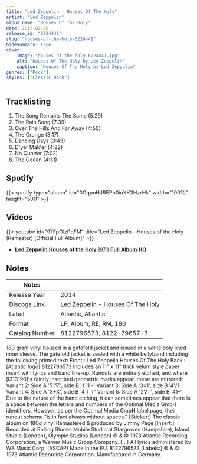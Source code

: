 ```yaml
---
title: "Led Zeppelin - Houses Of The Holy"
artist: "Led Zeppelin"
album_name: "Houses Of The Holy"
date: 2017-02-26
release_id: "6224441"
slug: "houses-of-the-holy-6224441"
hideSummary: true
cover:
    image: "houses-of-the-holy-6224441.jpg"
    alt: "Houses Of The Holy by Led Zeppelin"
    caption: "Houses Of The Holy by Led Zeppelin"
genres: ["Rock"]
styles: ["Classic Rock"]
---
```

## Tracklisting
1. The Song Remains The Same (5:29)
2. The Rain Song (7:39)
3. Over The Hills And Far Away (4:50)
4. The Crunge (3:17)
5. Dancing Days (3:43)
6. D'yer Mak'er (4:22)
7. No Quarter (7:02)
8. The Ocean (4:31)
## Spotify
{{< spotify type="album" id="0GqpoHJREPp0iuXK3HzrHk" width="100%" height="500" >}}

## Videos
{{< youtube id="97FpOlzPqFM" title="Led Zeppelin - Houses of the Holy (Remaster) [Official Full Album]" >}}
- [𝐋𝐞𝐝 𝐙𝐞𝐩𝐩𝐞𝐥𝐢𝐧   𝐇𝐨𝐮𝐬𝐞𝐬 𝐨𝐟 𝐭𝐡𝐞 𝐇𝐨𝐥𝐲 1973 𝐅𝐮𝐥𝐥 𝐀𝐥𝐛𝐮𝐦 𝐇𝐐](https://www.youtube.com/watch?v=1Av5HqGPuso)

## Notes
| Notes          |             |
| ---------------| ----------- |
| Release Year   | 2014 |
| Discogs Link   | [Led Zeppelin - Houses Of The Holy](https://www.discogs.com/release/6224441-Led-Zeppelin-Houses-Of-The-Holy) |
| Label          | Atlantic, Atlantic |
| Format         | LP, Album, RE, RM, 180 |
| Catalog Number | 8122796573, 8122-79657-3 |

180 gram vinyl housed in a gatefold jacket and issued in a white poly lined inner sleeve. The gatefold jacket is sealed with a white bellyband including the following printed text: Front : Led Zeppelin Houses Of The Holy Back : [Atlantic logo] 8122796573 Includes an 11" x 11" thick velum style paper insert with lyrics and band line-up.  Runouts are entirely etched, and where [l313190]'s faintly inscribed geometric marks appear, these are mirrored: Variant 2: Side A '51▽', side B '1 11 -' Variant 3: Side A '3=1', side B '4V1' Variant 4: Side A '3+X', side B '4 T T' Variant 5: Side A '2VT', side B '41–' Due to the nature of the hand etching, it can sometimes appear that there is a space between the letters and numbers of the Optimal Media GmbH identifiers. However, as per the Optimal Media GmbH label page, their runout scheme "is in fact always without spaces."  [Sticker:] The classic album on 180g vinyl Remastered & produced by Jimmy Page  [Insert:] Recorded at Rolling Stones Mobile Studio at Stargroves (Hampshire), Island Studio (London), Olympic Studios (London) ℗ & © 1973 Atlantic Recording Corporation, a Warner Music Group Company. [...] All lyrics administered by WB Music Corp. (ASCAP) Made in the EU. 8122796573  [Labels:] ℗ & © 1973 Atlantic Recording Corporation. Manufactured in Germany.
